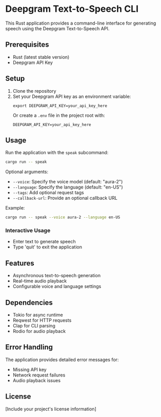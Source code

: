 # Deepgram Text-to-Speech CLI

This Rust application provides a command-line interface for generating speech using the Deepgram Text-to-Speech API.

## Prerequisites

- Rust (latest stable version)
- Deepgram API Key

## Setup

1. Clone the repository
2. Set your Deepgram API key as an environment variable:
   ```
   export DEEPGRAM_API_KEY=your_api_key_here
   ```
   Or create a `.env` file in the project root with:
   ```
   DEEPGRAM_API_KEY=your_api_key_here
   ```

## Usage

Run the application with the `speak` subcommand:

```bash
cargo run -- speak
```

Optional arguments:
- `--voice`: Specify the voice model (default: "aura-2")
- `--language`: Specify the language (default: "en-US")
- `--tags`: Add optional request tags
- `--callback-url`: Provide an optional callback URL

Example:
```bash
cargo run -- speak --voice aura-2 --language en-US
```

### Interactive Usage

- Enter text to generate speech
- Type 'quit' to exit the application

## Features

- Asynchronous text-to-speech generation
- Real-time audio playback
- Configurable voice and language settings

## Dependencies

- Tokio for async runtime
- Reqwest for HTTP requests
- Clap for CLI parsing
- Rodio for audio playback

## Error Handling

The application provides detailed error messages for:
- Missing API key
- Network request failures
- Audio playback issues

## License

[Include your project's license information]
